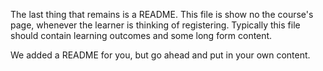 The last thing that remains is a README. This file is show no the course's page, whenever the learner is thinking of registering. Typically this file should contain learning outcomes and some long form content. 

We added a README for you, but go ahead and put in your own content.